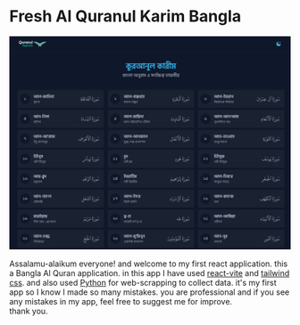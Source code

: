 <div class="" style="display: flex;
            flex-direction: column;">
<h1>Fresh Al Quranul Karim Bangla</h1>      
<div class="">
<a src="https://quranul-karim-bangla.vercel.app/">
            <img style="width: 100%;
          height: 100%;" src="https://github.com/RajusHacking/Fresh-Al-Quran-web-app/blob/main/src/img/readme_image/01.png" alt="">
</div>
</a>
        
<p>Assalamu-alaikum everyone! and welcome to my first react application. this a Bangla Al Quran application. in this app I have used <a href="https://vitejs.dev/">react-vite</a> and <a href="https://tailwindcss.com/">tailwind css</a>. and also used <a href="https://www.python.org/doc/">Python</a> for web-scrapping to collect data. it's my first app so I know I made so many mistakes. you are professional and if you see any mistakes in my app, feel free to suggest me for improve. <br/> thank you.</p>
    </div>
